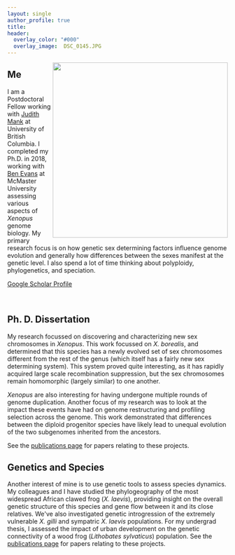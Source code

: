 ```yaml
---
layout: single
author_profile: true
title:
header:
  overlay_color: "#000"
  overlay_image:  DSC_0145.JPG
---
```

<!-- Global site tag (gtag.js) - Google Analytics -->
<script async src="https://www.googletagmanager.com/gtag/js?id=UA-108597886-1"></script>
<script>
  window.dataLayer = window.dataLayer || [];
  function gtag(){dataLayer.push(arguments);}
  gtag('js', new Date());

  gtag('config', 'UA-108597886-1');
</script>


<img src="{{ '/images/bowtie.jpg' | prepend: site.baseurl }}" alt="" style="width: 400px; float: right">


## Me

I am a Postdoctoral Fellow working with [Judith Mank](http://www.zoology.ubc.ca/mank-lab/) at University of British Columbia. I completed my Ph.D. in 2018, working with [Ben Evans](http://benevanslab.wordpress.com/) at McMaster University assessing various aspects of *Xenopus* genome biology. My primary research focus is on how genetic sex determining factors influence genome evolution and generally how differences between the sexes manifest at the genetic level. I also spend a lot of time thinking about polyploidy, phylogenetics, and speciation.

[Google Scholar Profile](https://scholar.google.ca/citations?user=HRMZkDwAAAAJ&hl=en)

<br>

## Ph. D. Dissertation

My research focussed on discovering and characterizing new sex chromosomes in *Xenopus*. This work focussed on *X. borealis*, and determined that this species has a newly evolved set of sex chromosomes different from the rest of the genus (which itself has a fairly new sex determining system). This system proved quite interesting, as it has rapidly acquired large scale recombination suppression, but the sex chromosomes remain homomorphic (largely similar) to one another.

*Xenopus* are also interesting for having undergone multiple rounds of genome duplication. Another focus of my research was to look at the impact these events have had on genome restructuring and profiling selection across the genome. This work demonstrated that differences between the diploid progenitor species have likely lead to unequal evolution of the two subgenomes inherited from the ancestors.  

See the [publications page](/_pages/publications/) for papers relating to these projects.


## Genetics and Species

Another interest of mine is to use genetic tools to assess species dynamics. My colleagues and I have studied the phylogeography of the most widespread African clawed frog (*X. laevis*), providing insight on the overall genetic structure of this species and gene flow between it and its close relatives. We've also investigated genetic introgression of the extremely vulnerable *X. gilli* and sympatric *X. laevis* populations. For my undergrad thesis, I assessed the impact of urban development on the genetic connectivity of a wood frog (*Lithobates sylvaticus*) population. See the [publications page](/_pages/publications/) for papers relating to these projects.
